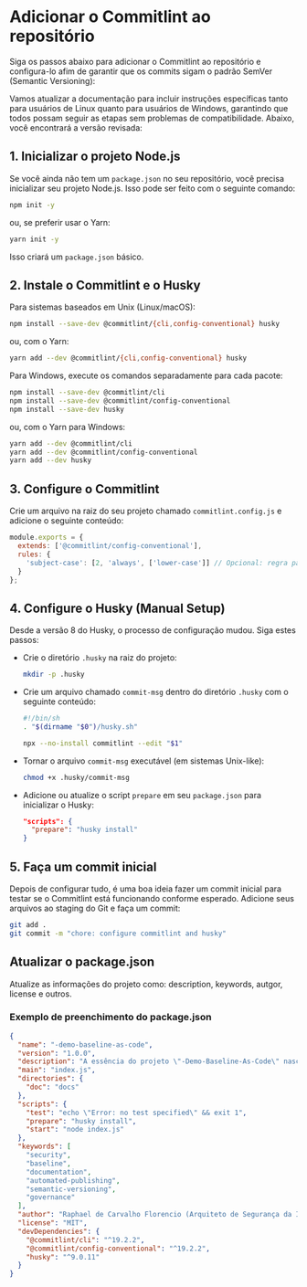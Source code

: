 # Adicionar o Commitlint ao repositório

Siga os passos abaixo para adicionar o Commitlint ao repositório e configura-lo afim de garantir que os commits sigam o padrão SemVer (Semantic Versioning):

Vamos atualizar a documentação para incluir instruções específicas tanto para usuários de Linux quanto para usuários de Windows, garantindo que todos possam seguir as etapas sem problemas de compatibilidade. Abaixo, você encontrará a versão revisada:

## 1. Inicializar o projeto Node.js

Se você ainda não tem um `package.json` no seu repositório, você precisa inicializar seu projeto Node.js. Isso pode ser feito com o seguinte comando:

```bash
npm init -y
```

ou, se preferir usar o Yarn:

```bash
yarn init -y
```

Isso criará um `package.json` básico.

## 2. Instale o Commitlint e o Husky

Para sistemas baseados em Unix (Linux/macOS):

```bash
npm install --save-dev @commitlint/{cli,config-conventional} husky
```

ou, com o Yarn:

```bash
yarn add --dev @commitlint/{cli,config-conventional} husky
```

Para Windows, execute os comandos separadamente para cada pacote:

```bash
npm install --save-dev @commitlint/cli
npm install --save-dev @commitlint/config-conventional
npm install --save-dev husky
```

ou, com o Yarn para Windows:

```bash
yarn add --dev @commitlint/cli
yarn add --dev @commitlint/config-conventional
yarn add --dev husky
```

## 3. Configure o Commitlint

Crie um arquivo na raiz do seu projeto chamado `commitlint.config.js` e adicione o seguinte conteúdo:

```javascript
module.exports = {
  extends: ['@commitlint/config-conventional'],
  rules: {
    'subject-case': [2, 'always', ['lower-case']] // Opcional: regra para exigir descrição do commit em minúsculas
  }
};
```

## 4. **Configure o Husky (Manual Setup)**

Desde a versão 8 do Husky, o processo de configuração mudou. Siga estes passos:

- Crie o diretório `.husky` na raiz do projeto:
  
  ```bash
  mkdir -p .husky
  ```

- Crie um arquivo chamado `commit-msg` dentro do diretório `.husky` com o seguinte conteúdo:

  ```bash
  #!/bin/sh
  . "$(dirname "$0")/husky.sh"

  npx --no-install commitlint --edit "$1"
  ```

- Tornar o arquivo `commit-msg` executável (em sistemas Unix-like):

  ```bash
  chmod +x .husky/commit-msg
  ```

- Adicione ou atualize o script `prepare` em seu `package.json` para inicializar o Husky:

  ```json
  "scripts": {
    "prepare": "husky install"
  }
  ```

## 5. **Faça um commit inicial**

Depois de configurar tudo, é uma boa ideia fazer um commit inicial para testar se o Commitlint está funcionando conforme esperado. Adicione seus arquivos ao staging do Git e faça um commit:

```bash
git add .
git commit -m "chore: configure commitlint and husky"
```

## Atualizar o package.json

Atualize as informações do projeto como: description, keywords, autgor, license e outros.

### Exemplo de preenchimento do package.json

```json
{
  "name": "-demo-baseline-as-code",
  "version": "1.0.0",
  "description": "A essência do projeto \"-Demo-Baseline-As-Code\" nasce da busca por um sistema eficiente que habilite a publicação de baselines de segurança de maneira simplificada, mantendo um alto padrão de qualidade. O objetivo central é estabelecer um processo automatizado que não só valide a aderência dos documentos ao padrão de Semantic Versioning (SemVer) mas também assegure que eles cumpram as regras pré-definidas para pull requests (PRs). Além disso, o projeto enfatiza a governança dos documentos de baseline, implementada através da geração de hashes e de uma página dedicada (\"control\") que consolida informações cruciais dos baselines, incluindo versões, datas de publicação e os hashes correspondentes.",
  "main": "index.js",
  "directories": {
    "doc": "docs"
  },
  "scripts": {
    "test": "echo \"Error: no test specified\" && exit 1",
    "prepare": "husky install",
    "start": "node index.js"
  },
  "keywords": [
    "security",
    "baseline",
    "documentation",
    "automated-publishing",
    "semantic-versioning",
    "governance"
  ],
  "author": "Raphael de Carvalho Florencio (Arquiteto de Segurança da Informação) <https://linkedin.com/in/raphaelflorencio>",
  "license": "MIT",
  "devDependencies": {
    "@commitlint/cli": "^19.2.2",
    "@commitlint/config-conventional": "^19.2.2",
    "husky": "^9.0.11"
  }
}
```
